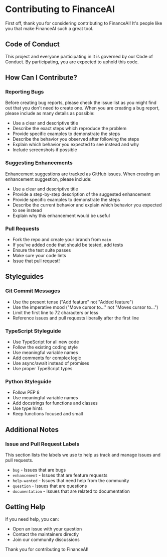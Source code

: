 # Contributing to FinanceAI

First off, thank you for considering contributing to FinanceAI! It's people like you that make FinanceAI such a great tool.

## Code of Conduct

This project and everyone participating in it is governed by our Code of Conduct. By participating, you are expected to uphold this code.

## How Can I Contribute?

### Reporting Bugs

Before creating bug reports, please check the issue list as you might find out that you don't need to create one. When you are creating a bug report, please include as many details as possible:

* Use a clear and descriptive title
* Describe the exact steps which reproduce the problem
* Provide specific examples to demonstrate the steps
* Describe the behavior you observed after following the steps
* Explain which behavior you expected to see instead and why
* Include screenshots if possible

### Suggesting Enhancements

Enhancement suggestions are tracked as GitHub issues. When creating an enhancement suggestion, please include:

* Use a clear and descriptive title
* Provide a step-by-step description of the suggested enhancement
* Provide specific examples to demonstrate the steps
* Describe the current behavior and explain which behavior you expected to see instead
* Explain why this enhancement would be useful

### Pull Requests

* Fork the repo and create your branch from `main`
* If you've added code that should be tested, add tests
* Ensure the test suite passes
* Make sure your code lints
* Issue that pull request!

## Styleguides

### Git Commit Messages

* Use the present tense ("Add feature" not "Added feature")
* Use the imperative mood ("Move cursor to..." not "Moves cursor to...")
* Limit the first line to 72 characters or less
* Reference issues and pull requests liberally after the first line

### TypeScript Styleguide

* Use TypeScript for all new code
* Follow the existing coding style
* Use meaningful variable names
* Add comments for complex logic
* Use async/await instead of promises
* Use proper TypeScript types

### Python Styleguide

* Follow PEP 8
* Use meaningful variable names
* Add docstrings for functions and classes
* Use type hints
* Keep functions focused and small

## Additional Notes

### Issue and Pull Request Labels

This section lists the labels we use to help us track and manage issues and pull requests.

* `bug` - Issues that are bugs
* `enhancement` - Issues that are feature requests
* `help-wanted` - Issues that need help from the community
* `question` - Issues that are questions
* `documentation` - Issues that are related to documentation

## Getting Help

If you need help, you can:

* Open an issue with your question
* Contact the maintainers directly
* Join our community discussions

Thank you for contributing to FinanceAI!
